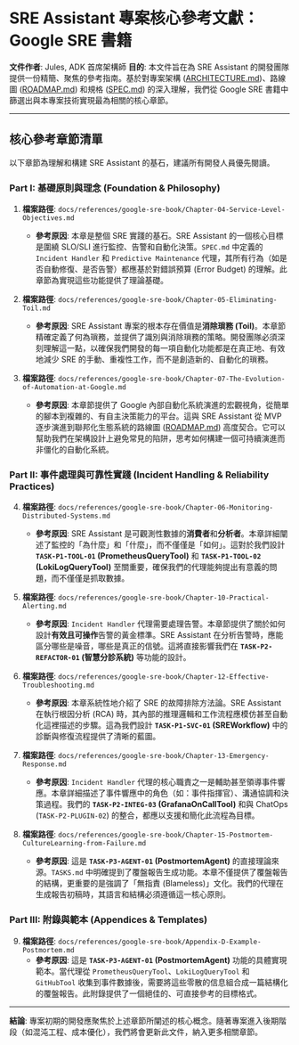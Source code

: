# SRE Assistant 專案核心參考文獻：Google SRE 書籍

**文件作者**: Jules, ADK 首席架構師
**目的**: 本文件旨在為 SRE Assistant 的開發團隊提供一份精簡、聚焦的參考指南。基於對專案架構 ([ARCHITECTURE.md](ARCHITECTURE.md))、路線圖 ([ROADMAP.md](ROADMAP.md)) 和規格 ([SPEC.md](SPEC.md)) 的深入理解，我們從 Google SRE 書籍中篩選出與本專案技術實現最為相關的核心章節。

---

## 核心參考章節清單

以下章節為理解和構建 SRE Assistant 的基石，建議所有開發人員優先閱讀。

### Part I: 基礎原則與理念 (Foundation & Philosophy)

1.  **檔案路徑**: `docs/references/google-sre-book/Chapter-04-Service-Level-Objectives.md`
    -   **參考原因**: 本章是整個 SRE 實踐的基石。SRE Assistant 的一個核心目標是圍繞 SLO/SLI 進行監控、告警和自動化決策。`SPEC.md` 中定義的 `Incident Handler` 和 `Predictive Maintenance` 代理，其所有行為（如是否自動修復、是否告警）都應基於對錯誤預算 (Error Budget) 的理解。此章節為實現這些功能提供了理論基礎。

2.  **檔案路徑**: `docs/references/google-sre-book/Chapter-05-Eliminating-Toil.md`
    -   **參考原因**: SRE Assistant 專案的根本存在價值是**消除瑣務 (Toil)**。本章節精確定義了何為瑣務，並提供了識別與消除瑣務的策略。開發團隊必須深刻理解這一點，以確保我們開發的每一項自動化功能都是在真正地、有效地減少 SRE 的手動、重複性工作，而不是創造新的、自動化的瑣務。

3.  **檔案路徑**: `docs/references/google-sre-book/Chapter-07-The-Evolution-of-Automation-at-Google.md`
    -   **參考原因**: 本章節提供了 Google 內部自動化系統演進的宏觀視角，從簡單的腳本到複雜的、有自主決策能力的平台。這與 SRE Assistant 從 MVP 逐步演進到聯邦化生態系統的路線圖 ([ROADMAP.md](ROADMAP.md)) 高度契合。它可以幫助我們在架構設計上避免常見的陷阱，思考如何構建一個可持續演進而非僵化的自動化系統。

### Part II: 事件處理與可靠性實踐 (Incident Handling & Reliability Practices)

4.  **檔案路徑**: `docs/references/google-sre-book/Chapter-06-Monitoring-Distributed-Systems.md`
    -   **參考原因**: SRE Assistant 是可觀測性數據的**消費者**和**分析者**。本章詳細闡述了監控的「為什麼」和「什麼」，而不僅僅是「如何」。這對於我們設計 **`TASK-P1-TOOL-01` (PrometheusQueryTool)** 和 **`TASK-P1-TOOL-02` (LokiLogQueryTool)** 至關重要，確保我們的代理能夠提出有意義的問題，而不僅僅是抓取數據。

5.  **檔案路徑**: `docs/references/google-sre-book/Chapter-10-Practical-Alerting.md`
    -   **參考原因**: `Incident Handler` 代理需要處理告警。本章節提供了關於如何設計**有效且可操作**告警的黃金標準。SRE Assistant 在分析告警時，應能區分哪些是噪音，哪些是真正的信號。這將直接影響我們在 **`TASK-P2-REFACTOR-01` (智慧分診系統)** 等功能的設計。

6.  **檔案路徑**: `docs/references/google-sre-book/Chapter-12-Effective-Troubleshooting.md`
    -   **參考原因**: 本章系統性地介紹了 SRE 的故障排除方法論。SRE Assistant 在執行根因分析 (RCA) 時，其內部的推理邏輯和工作流程應模仿甚至自動化這裡描述的步驟。這為我們設計 **`TASK-P1-SVC-01` (SREWorkflow)** 中的診斷與修復流程提供了清晰的藍圖。

7.  **檔案路徑**: `docs/references/google-sre-book/Chapter-13-Emergency-Response.md`
    -   **參考原因**: `Incident Handler` 代理的核心職責之一是輔助甚至領導事件響應。本章詳細描述了事件響應中的角色（如：事件指揮官）、溝通協調和決策過程。我們的 **`TASK-P2-INTEG-03` (GrafanaOnCallTool)** 和與 ChatOps (`TASK-P2-PLUGIN-02`) 的整合，都應以支援和簡化此流程為目標。

8.  **檔案路徑**: `docs/references/google-sre-book/Chapter-15-Postmortem-CultureLearning-from-Failure.md`
    -   **參考原因**: 這是 **`TASK-P3-AGENT-01` (PostmortemAgent)** 的直接理論來源。`TASKS.md` 中明確提到了覆盤報告生成功能。本章不僅提供了覆盤報告的結構，更重要的是強調了「無指責 (Blameless)」文化。我們的代理在生成報告初稿時，其語言和結構必須遵循這一核心原則。

### Part III: 附錄與範本 (Appendices & Templates)

9.  **檔案路徑**: `docs/references/google-sre-book/Appendix-D-Example-Postmortem.md`
    -   **參考原因**: 這是 **`TASK-P3-AGENT-01` (PostmortemAgent)** 功能的具體實現範本。當代理從 `PrometheusQueryTool`、`LokiLogQueryTool` 和 `GitHubTool` 收集到事件數據後，需要將這些零散的信息組合成一篇結構化的覆盤報告。此附錄提供了一個絕佳的、可直接參考的目標格式。

---
**結論**:
專案初期的開發應聚焦於上述章節所闡述的核心概念。隨著專案進入後期階段（如混沌工程、成本優化），我們將會更新此文件，納入更多相關章節。
